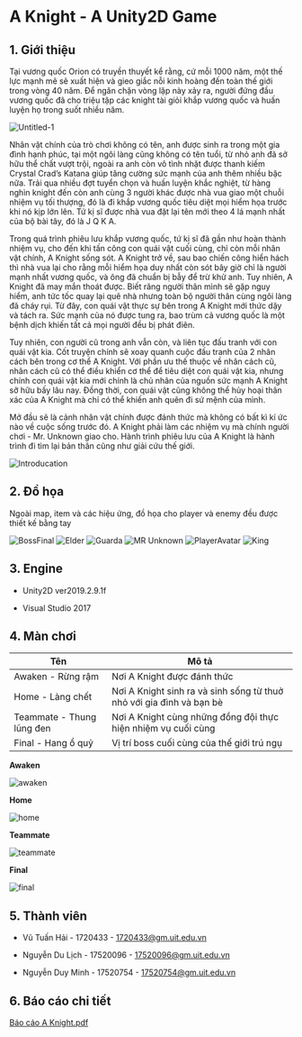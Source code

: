 # A Knight - A Unity2D Game
## 1. Giới thiệu
Tại vương quốc Orion có truyền thuyết kể rằng, cứ mỗi 1000 năm, một thế lực mạnh mẽ sẽ xuất hiện và gieo giắc nỗi kinh hoàng đến toàn thế giới trong vòng 40 năm. Để ngăn chặn vòng lặp này xảy ra, người đứng đầu vương quốc đã cho triệu tập các knight tài giỏi khắp vương quốc và huấn luyện họ trong suốt nhiều năm.

![Untitled-1](https://user-images.githubusercontent.com/43202025/71473881-8d624380-280b-11ea-8fd4-a03abb2d2a2b.png)

Nhân vật chính của trò chơi không có tên, anh được sinh ra trong một gia đình hạnh phúc, tại một ngôi làng cũng không có tên tuổi, từ nhỏ anh đã sở hữu thể chất vượt trội, ngoài ra anh còn vô tình nhặt được thanh kiếm Crystal Crad’s Katana giúp tăng cường sức mạnh của anh thêm nhiều bậc nữa. Trải qua nhiều đợt tuyển chọn và huấn luyện khắc nghiệt, từ hàng nghìn knight đến còn anh cùng 3 người khác được nhà vua giao một chuỗi nhiệm vụ tối thượng, đó là đi khắp vương quốc tiêu diệt mọi hiểm họa trước khi nó kịp lớn lên. Tứ kị sĩ được nhà vua đặt lại tên mới theo 4 lá mạnh nhất của bộ bài tây, đó là J Q K A. 

Trong quá trình phiêu lưu khắp vương quốc, tứ kị sĩ đã gần như hoàn thành nhiệm vụ, cho đến khi tấn công con quái vật cuối cùng, chỉ còn mỗi nhân vật chính, A Knight sống sót. A Knight trở về, sau bao chiến công hiển hách thì nhà vua lại cho rằng mỗi hiểm họa duy nhất còn sót bây giờ chỉ là người mạnh nhất vương quốc, và ông đã chuẩn bị bẫy để trừ khử anh. Tuy nhiên, A Knight đã may mắn thoát được. Biết răng người thân mình sẽ gặp nguy hiểm, anh tức tốc quay lại quê nhà nhưng toàn bộ người thân cùng ngôi làng đã cháy rụi.
Từ đây, con quái vật thực sự bên trong A Knight mới thức dậy và tách ra. Sức mạnh của nó được tung ra, bao trùm cả vương quốc là một bệnh dịch khiến tất cả mọi người đều bị phát điên.

Tuy nhiên, con người cũ trong anh vẫn còn, và liên tục đấu tranh với con quái vật kia. Cốt truyện chính sẽ xoay quanh cuộc đấu tranh của 2 nhân cách bên trong cơ thể A Knight. Với phần ưu thế thuộc về nhân cách cũ, nhân cách cũ có thể điều khiển cơ thể để tiêu diệt con quái vật kia, nhưng chính con quái vật kia mới chính là chủ nhân của nguồn sức mạnh A Knight sỡ hữu bấy lâu nay. Đồng thời, con quái vật cũng không thể hủy hoại thân xác của A Knight mà chỉ có thể khiến anh quên đi sứ mệnh của mình. 

Mở đầu sẽ là cảnh nhân vật chính được đánh thức mà không có bất kì kí ức nào về cuộc sống trước đó. A Knight phải làm các nhiệm vụ mà chính người chơi  - Mr. Unknown giao cho. Hành trình phiêu lưu của A Knight là hành trình đi tìm lại bản thân cũng như giải cứu thế giới. 

![Introducation](https://user-images.githubusercontent.com/43202025/71473890-9226f780-280b-11ea-9882-eafb6b6f5f47.png)

## 2. Đồ họa

Ngoài map, item và các hiệu ứng, đồ họa cho player và enemy đều được thiết kế bằng tay

![BossFinal](https://user-images.githubusercontent.com/43202025/71476886-d7eabc80-2819-11ea-8dce-14f472da1156.png)
![Elder](https://user-images.githubusercontent.com/43202025/71476887-d7eabc80-2819-11ea-9ce6-7600ba8ad481.png)
![Guarda](https://user-images.githubusercontent.com/43202025/71476888-d8835300-2819-11ea-9ce2-cdd256ea143e.png)
![MR Unknown](https://user-images.githubusercontent.com/43202025/71476889-d8835300-2819-11ea-9d40-d01503e6077c.png)
![PlayerAvatar](https://user-images.githubusercontent.com/43202025/71476890-d8835300-2819-11ea-9fd9-73b943a5a4d9.png)
![King](https://user-images.githubusercontent.com/43202025/71476912-fea8f300-2819-11ea-9b3e-d20843f74431.png)

## 3. Engine

- Unity2D ver2019.2.9.1f

- Visual Studio 2017

## 4. Màn chơi

Tên | Mô tả |
|-----|---------|
| Awaken - Rừng rậm | Nơi A Knight được đánh thức |
| Home - Làng chết | Nơi A Knight sinh ra và sinh sống từ thuở nhỏ với gia đình và bạn bè |
| Teammate - Thung lũng đen | Nơi A Knight cùng những đồng đội thực hiện nhiệm vụ cuối cùng | 
| Final - Hang ổ quỷ | Vị trí boss cuối cùng của thế giới trú ngụ |

<b>Awaken </b>

![awaken](https://user-images.githubusercontent.com/43202025/71496102-04d3b980-2884-11ea-8f32-ff90acbfd611.png)

<b>Home </b>

![home](https://user-images.githubusercontent.com/43202025/71496103-04d3b980-2884-11ea-9b02-032b293cc95e.png)

<b>Teammate </b>

![teammate](https://user-images.githubusercontent.com/43202025/71496177-6d229b00-2884-11ea-8853-b512e76804b1.png)

<b>Final </b>

![final](https://user-images.githubusercontent.com/43202025/71496106-056c5000-2884-11ea-9b0f-edbe76f2e4f3.png)

## 5. Thành viên

- Vũ Tuấn Hải - 1720433 - 1720433@gm.uit.edu.vn

- Nguyễn Du Lịch - 17520096 - 17520096@gm.uit.edu.vn

- Nguyễn Duy Minh - 17520754 - 17520754@gm.uit.edu.vn

## 6. Báo cáo chi tiết

[Báo cáo A Knight.pdf](https://github.com/vutuanhai237/Self_Driving_Car/files/4006577/Bao.cao.A.Knight.pdf)
